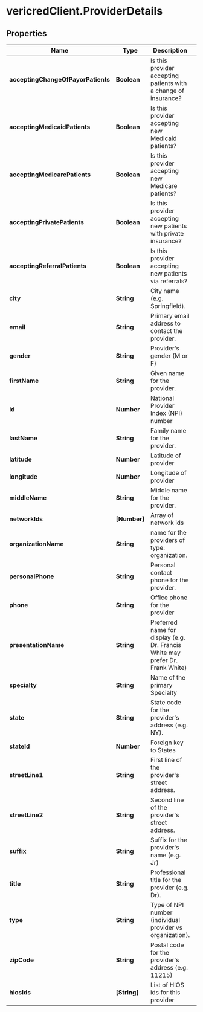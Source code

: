# vericredClient.ProviderDetails

## Properties
Name | Type | Description | Notes
------------ | ------------- | ------------- | -------------
**acceptingChangeOfPayorPatients** | **Boolean** | Is this provider accepting patients with a change of insurance? | [optional] 
**acceptingMedicaidPatients** | **Boolean** | Is this provider accepting new Medicaid patients? | [optional] 
**acceptingMedicarePatients** | **Boolean** | Is this provider accepting new Medicare patients? | [optional] 
**acceptingPrivatePatients** | **Boolean** | Is this provider accepting new patients with private insurance? | [optional] 
**acceptingReferralPatients** | **Boolean** | Is this provider accepting new patients via referrals? | [optional] 
**city** | **String** | City name (e.g. Springfield). | [optional] 
**email** | **String** | Primary email address to contact the provider. | [optional] 
**gender** | **String** | Provider&#39;s gender (M or F) | [optional] 
**firstName** | **String** | Given name for the provider. | [optional] 
**id** | **Number** | National Provider Index (NPI) number | [optional] 
**lastName** | **String** | Family name for the provider. | [optional] 
**latitude** | **Number** | Latitude of provider | [optional] 
**longitude** | **Number** | Longitude of provider | [optional] 
**middleName** | **String** | Middle name for the provider. | [optional] 
**networkIds** | **[Number]** | Array of network ids | [optional] 
**organizationName** | **String** | name for the providers of type: organization. | [optional] 
**personalPhone** | **String** | Personal contact phone for the provider. | [optional] 
**phone** | **String** | Office phone for the provider | [optional] 
**presentationName** | **String** | Preferred name for display (e.g. Dr. Francis White may prefer Dr. Frank White) | [optional] 
**specialty** | **String** | Name of the primary Specialty | [optional] 
**state** | **String** | State code for the provider&#39;s address (e.g. NY). | [optional] 
**stateId** | **Number** | Foreign key to States | [optional] 
**streetLine1** | **String** | First line of the provider&#39;s street address. | [optional] 
**streetLine2** | **String** | Second line of the provider&#39;s street address. | [optional] 
**suffix** | **String** | Suffix for the provider&#39;s name (e.g. Jr) | [optional] 
**title** | **String** | Professional title for the provider (e.g. Dr). | [optional] 
**type** | **String** | Type of NPI number (individual provider vs organization). | [optional] 
**zipCode** | **String** | Postal code for the provider&#39;s address (e.g. 11215) | [optional] 
**hiosIds** | **[String]** | List of HIOS ids for this provider | [optional] 


